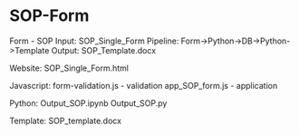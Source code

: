 # SOP-Form
Form - SOP
Input: SOP_Single_Form
Pipeline: Form->Python->DB->Python->Template
Output: SOP_Template.docx

Website:
SOP_Single_Form.html

Javascript:
form-validation.js - validation
app_SOP_form.js - application 

Python:
Output_SOP.ipynb
Output_SOP.py

Template:
SOP_template.docx
